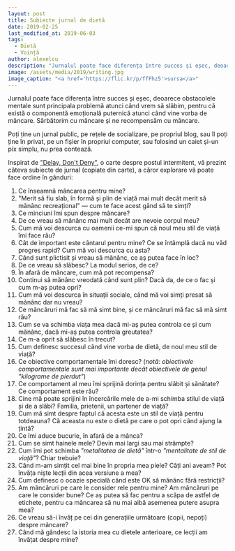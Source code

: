 ```yaml
---
layout: post
title: Subiecte jurnal de dietă
date: 2019-02-25
last_modified_at: 2019-06-03
tags:
  - Dietă
  - Voință
author: alexelcu
description: "Jurnalul poate face diferența între succes și eșec, deoarece obstacolele mentale sunt principala problemă atunci când vrem să slăbim, pentru că există o componentă emoțională puternică atunci când vine vorba de mâncare. Sărbătorim cu mâncare și ne recompensăm cu mâncare."
image: /assets/media/2019/writing.jpg
image_caption: "<a href='https://flic.kr/p/ffFhz5'>sursa</a>"
---
```


<p class="intro">Jurnalul poate face diferența între succes și eșec, deoarece obstacolele mentale sunt principala problemă atunci când vrem să slăbim, pentru că există o componentă emoțională puternică atunci când vine vorba de mâncare. Sărbătorim cu mâncare și ne recompensăm cu mâncare.</p>

Poți ține un jurnal public, pe rețele de socializare, pe propriul blog, sau îl poți ține în privat, pe un fișier în propriul computer, sau folosind un caiet și-un pix simplu, nu prea contează.

Inspirat de ["Delay, Don't Deny"](https://www.goodreads.com/book/show/33647411-delay-don-t-deny), o carte despre postul intermitent, vă prezint câteva subiecte de jurnal (copiate din carte), a căror explorare vă poate face ordine în gânduri:

1. Ce înseamnă mâncarea pentru mine?
2. "Merit să fiu slab, în formă și plin de viață mai mult decât merit să mănânc recreațional" — cum te face acest gând să te simți?
3. Ce minciuni îmi spun despre mâncare?
4. De ce vreau să mănânc mai mult decât are nevoie corpul meu?
5. Cum mă voi descurca cu oamenii ce-mi spun că noul meu stil de viață îmi face rău?
6. Cât de important este cântarul pentru mine? Ce se întâmplă dacă nu văd progres rapid? Cum mă voi descurca cu asta?
7. Când sunt plictisit și vreau să mănânc, ce aș putea face în loc?
8. De ce vreau să slăbesc? La modul serios, de ce?
9. În afară de mâncare, cum mă pot recompensa?
10. Continui să mănânc vreodată când sunt plin? Dacă da, de ce o fac și cum m-aș putea opri?
11. Cum mă voi descurca în situații sociale, când mă voi simți presat să mănânc dar nu vreau?
12. Ce mâncăruri mă fac să mă simt bine, și ce mâncăruri mă fac să mă simt rău?
13. Cum se va schimba viața mea dacă mi-aș putea controla ce și cum mănânc, dacă mi-aș putea controla greutatea?
14. Ce m-a oprit să slăbesc în trecut?
15. Cum definesc succesul când vine vorba de dietă, de noul meu stil de viață?
16. Ce obiective comportamentale îmi doresc? (_notă: obiectivele comportamentale sunt mai importante decât obiectivele de genul "kilograme de pierdut"_)
17. Ce comportament al meu îmi sprijină dorința pentru slăbit și sănătate? Ce comportament este rău?
18. Cine mă poate sprijini în încercările mele de a-mi schimba stilul de viață și de a slăbi? Familia, prietenii, un partener de viață?
19. Cum mă simt despre faptul că acesta este un stil de viață pentru totdeauna? Că aceasta nu este o dietă pe care o pot opri când ajung la țintă?
20. Ce îmi aduce bucurie, în afară de a mânca?
21. Cum se simt hainele mele? Devin mai largi sau mai strâmpte?
22. Cum îmi pot schimba _"metalitatea de dietă"_ într-o _"mentalitate de stil de viață"_? Chiar trebuie?
23. Când m-am simțit cel mai bine în propria mea piele? Câți ani aveam? Pot învăța niște lecții din acea versiune a mea?
24. Cum definesc o ocazie specială când este OK să mănânc fără restricții?
25. Am mâncăruri pe care le consider rele pentru mine? Am mâncăruri pe care le consider bune? Ce aș putea să fac pentru a scăpa de astfel de etichete, pentru ca mâncarea să nu mai aibă asemenea putere asupra mea?
26. Ce vreau să-i învăț pe cei din generațiile următoare (copii, nepoți) despre mâncare?
27. Când mă gândesc la istoria mea cu dietele anterioare, ce lecții am învățat despre mine?
